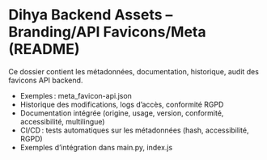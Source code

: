 # Dihya Backend Assets – Branding/API Favicons/Meta (README)

Ce dossier contient les métadonnées, documentation, historique, audit des favicons API backend.

- Exemples : meta_favicon-api.json
- Historique des modifications, logs d’accès, conformité RGPD
- Documentation intégrée (origine, usage, version, conformité, accessibilité, multilingue)
- CI/CD : tests automatiques sur les métadonnées (hash, accessibilité, RGPD)
- Exemples d’intégration dans main.py, index.js
